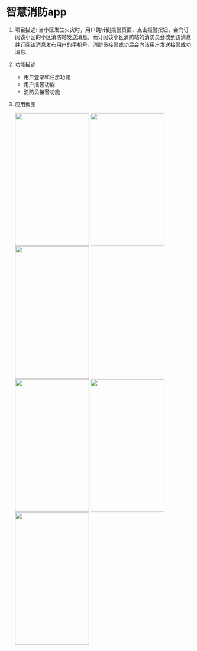 # 智慧消防app

1. 项目描述:
   当小区发生火灾时，用户跳转到报警页面，点击报警按钮，会向订阅该小区的小区消防站发送消息，而订阅该小区消防站的消防员会收到该消息并订阅该消息发布用户的手机号，消防员接警成功后会向该用户发送接警成功消息。
2. 功能描述
   - 用户登录和注册功能
   - 用户报警功能
   - 消防员接警功能
3. 应用截图

      <img src="./assets/登录.png" width = "200" height = "360" alt="" align=center />
      <img src="./assets/注册.png" width = "200" height = "360" alt="" align=center />
      <img src="./assets/用户报警页面.png" width = "200" height = "360" alt="" align=center />
      <br>
      <img src="./assets/忘记密码页面.png" width = "200" height = "360" alt="" align=center />
      <img src="./assets/接警页面.png" width = "200" height = "360" alt="" align=center />
      <img src="./assets/报警详情.png" width = "200" height = "360" alt="" align=center />



